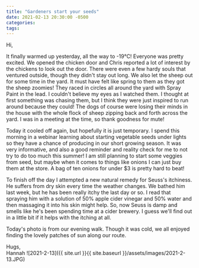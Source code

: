```yaml
---
title: "Gardeners start your seeds"
date: 2021-02-13 20:30:00 -0500
categories:
tags:
---
```


Hi,

It finally warmed up yesterday, all the way to -19°C! Everyone was pretty excited. We opened the chicken door and Chris reported a lot of interest by the chickens to look out the door. There were even a few hardy souls that ventured outside, though they didn't stay out long. We also let the sheep out for some time in the yard. It must have felt like spring to them as they got the sheep zoomies! They raced in circles all around the yard with Spray Paint in the lead. I couldn't believe my eyes as I watched them. I thought at first something was chasing them, but I think they were just inspired to run around because they could! The dogs of course were losing their minds in the house with the whole flock of sheep zipping back and forth across the yard. I was in a meeting at the time, so thank goodness for mute!

Today it cooled off again, but hopefully it is just temporary. I spend this morning in a webinar learning about starting vegetable seeds under lights so they have a chance of producing in our short growing season. It was very informative, and also a good reminder and reality check for me to not try to do too much this summer! I am still planning to start some veggies from seed, but maybe when it comes to things like onions I can just buy them at the store. A bag of ten onions for under $3 is pretty hard to beat!

To finish off the day I attempted a new natural remedy for Seuss's itchiness. He suffers from dry skin every time the weather changes. We bathed him last week, but he has been really itchy the last day or so. I read that spraying him with a solution of 50% apple cider vinegar and 50% water and then massaging it into his skin might help. So, now Seuss is damp and smells like he's been spending time at a cider brewery. I guess we'll find out in a little bit if it helps with the itching at all.

Today's photo is from our evening walk. Though it was cold, we all enjoyed finding the lovely patches of sun along our route.

Hugs,<br />
Hannah
![2021-2-13]({{ site.url }}{{ site.baseurl }}/assets/images/2021-2-13.JPG)